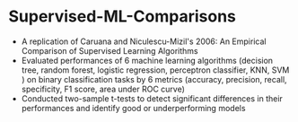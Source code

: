 # Supervised-ML-Comparisons
- A replication of Caruana and Niculescu-Mizil's 2006: An Empirical Comparison of Supervised Learning Algorithms
- Evaluated performances of 6 machine learning algorithms (decision tree, random forest, logistic regression, perceptron classifier, KNN, SVM ) on binary classification tasks by 6 metrics (accuracy, precision, recall, specificity, F1 score, area under ROC curve)
- Conducted two-sample t-tests to detect significant differences in their performances and identify good or underperforming models

